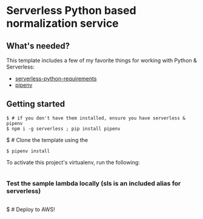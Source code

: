 # Serverless Python based normalization service


## What's needed?
This template includes a few of my favorite things for working with Python &
Serverless:

 *  [serverless-python-requirements](https://github.com/UnitedIncome/serverless-python-requirements)
 *  [pipenv](https://docs.pipenv.org)


## Getting started
```
$ # if you don't have them installed, ensure you have serverless & pipenv
$ npm i -g serverless ; pip install pipenv
```
$ # Clone the template using the
```
$ pipenv install
```
To activate this project's virtualenv, run the following:
``` $ pipenv shell
```

### Test the sample lambda locally (sls is an included alias for serverless)
```$ pipenv run sls invoke local -f norm -p data.json
```
$ # Deploy to AWS!
```$ sls deploy
```
